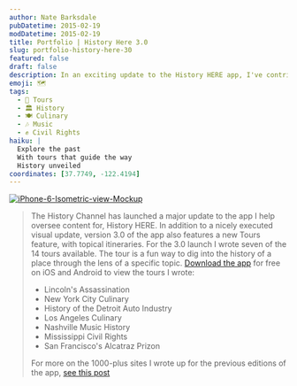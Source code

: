 ```yaml
---
author: Nate Barksdale
pubDatetime: 2015-02-19
modDatetime: 2015-02-19
title: Portfolio | History Here 3.0
slug: portfolio-history-here-30
featured: false
draft: false
description: In an exciting update to the History HERE app, I've contributed to the launch of version 3.0, which includes seven new historical tours.
emoji: 🗺️
tags:
  - 📜 Tours
  - 🏛️ History
  - 🍽️ Culinary
  - 🎶 Music
  - ✊ Civil Rights
haiku: |
  Explore the past  
  With tours that guide the way  
  History unveiled
coordinates: [37.7749, -122.4194]
---
```


[![iPhone-6-Isometric-view-Mockup](https://www.natebarksdale.com/wp-content/uploads/2015/02/iPhone-6-Isometric-view-Mockup.jpg)](https://www.natebarksdale.com/wp-content/uploads/2015/02/iPhone-6-Isometric-view-Mockup.jpg)

> The History Channel has launched a major update to the app I help oversee content for, History HERE. In addition to a nicely executed visual update, version 3.0 of the app also features a new Tours feature, with topical itineraries. For the 3.0 launch I wrote seven of the 14 tours available. The tour is a fun way to dig into the history of a place through the lens of a specific topic. [Download the app](http://www.history.com/interactives/history-here) for free on iOS and Android to view the tours I wrote:
>
> - Lincoln's Assassination
> - New York City Culinary
> - History of the Detroit Auto Industry
> - Los Angeles Culinary
> - Nashville Music History
> - Mississippi Civil Rights
> - San Francisco's Alcatraz Prizon
>
> For more on the 1000-plus sites I wrote up for the previous editions of the app, [see this post](https://www.natebarksdale.com/articles-history-here/)
